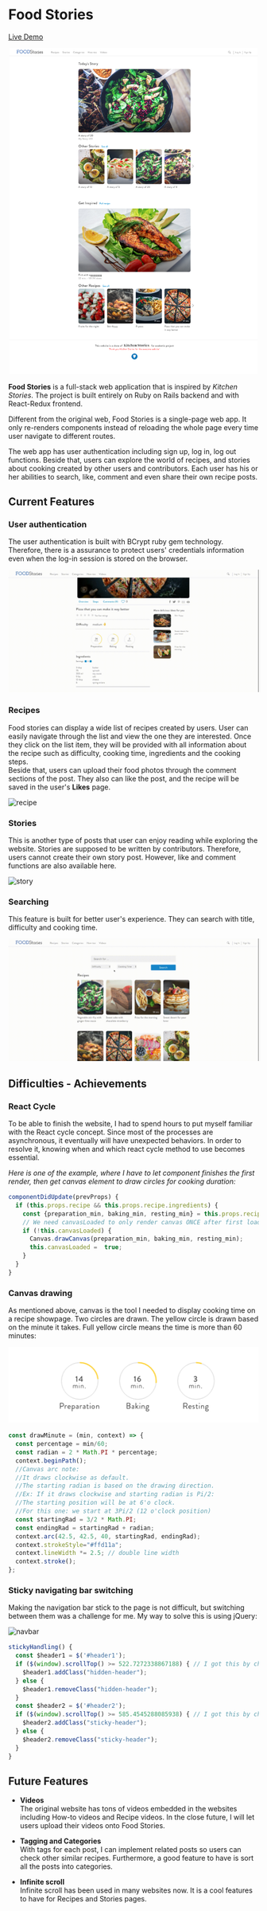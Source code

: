 # Food Stories

[Live Demo](https://food-stories.herokuapp.com/)

<img width="500px" style="margin-left: 50%;transform:translateX(-50%)" src="photos/screenshot:gifs/homepage.png"/>

**Food Stories** is a full-stack web application that is inspired by _Kitchen Stories_. The project is built entirely on Ruby on Rails backend and with React-Redux frontend.   

Different from the original web, Food Stories is a single-page web app. It only re-renders components instead of reloading the whole page every time user navigate to different routes.

The web app has user authentication including sign up, log in, log out functions. Beside that, users can explore the world of recipes, and stories about cooking created by other users and contributors. Each user has his or her abilities to search, like, comment and even share their own recipe posts.

## Current Features

### User authentication
The user authentication is built with BCrypt ruby gem technology. Therefore, there is a assurance to protect users' credentials information even when the log-in session is stored on the browser.

![auth](photos/screenshot:gifs/login.gif)

### Recipes
Food stories can display a wide list of recipes created by users. User can easily navigate through the list and view the one they are interested. Once they click on the list item, they will be provided with all information about the recipe such as difficulty, cooking time, ingredients and the cooking steps.   
Beside that, users can upload their food photos through the comment sections of the post. They also can like the post, and the recipe will be saved in the user's **Likes** page.

![recipe](photos/screenshot:gifs/recipe.gif)

### Stories
This is another type of posts that user can enjoy reading while exploring the website. Stories are supposed to be written by contributors. Therefore, users cannot create their own story post. However, like and comment functions are also available here.

![story](photos/screenshot:gifs/story.gif)

### Searching
This feature is built for better user's experience. They can search with title, difficulty and cooking time.

![search](photos/screenshot:gifs/search.gif)

## Difficulties - Achievements
### React Cycle
To be able to finish the website, I had to spend hours to put myself familiar with the React cycle concept. Since most of the processes are asynchronous, it eventually will have unexpected behaviors. In order to resolve it, knowing when and which react cycle method to use becomes essential.  

_Here is one of the example, where I have to let component finishes the first render, then get canvas element to draw circles for cooking duration:_
```JavaScript
componentDidUpdate(prevProps) {
  if (this.props.recipe && this.props.recipe.ingredients) {
    const {preparation_min, baking_min, resting_min} = this.props.recipe;
    // We need canvasLoaded to only render canvas ONCE after first load
    if (!this.canvasLoaded) {
      Canvas.drawCanvas(preparation_min, baking_min, resting_min);
      this.canvasLoaded =  true;
    }
  }
}
```

### Canvas drawing
As mentioned above, canvas is the tool I needed to display cooking time on a recipe showpage. Two circles are drawn. The yellow circle is drawn based on the minute it takes. Full yellow circle means the time is more than 60 minutes:

![canvas](photos/screenshot:gifs/canvas.png)

```JavaScript
const drawMinute = (min, context) => {
  const percentage = min/60;
  const radian = 2 * Math.PI * percentage;
  context.beginPath();
  //Canvas arc note:
  //It draws clockwise as default.
  //The starting radian is based on the drawing direction.
  //Ex: If it draws clockwise and starting radian is Pi/2:
  //The starting position will be at 6'o clock.
  //For this one: we start at 3Pi/2 (12 o'clock position)
  const startingRad = 3/2 * Math.PI;
  const endingRad = startingRad + radian;
  context.arc(42.5, 42.5, 40, startingRad, endingRad);
  context.strokeStyle="#ffd11a";
  context.lineWidth *= 2.5; // double line width
  context.stroke();
};
```

### Sticky navigating bar switching
Making the navigation bar stick to the page is not difficult, but switching between them was a challenge for me. My way to solve this is using jQuery:

![navbar](photos/screenshot:gifs/navbar.gif)

```JavaScript
stickyHandling() {
  const $header1 = $('#header1');
  if ($(window).scrollTop() >= 522.7272338867188) { // I got this by checking on window console
    $header1.addClass("hidden-header");
  } else {
    $header1.removeClass("hidden-header");
  }
  const $header2 = $('#header2');
  if ($(window).scrollTop() >= 585.4545288085938) { // I got this by checking on window console
    $header2.addClass("sticky-header");
  } else {
    $header2.removeClass("sticky-header");
  }
}
```

## Future Features
* **Videos**  
The original website has tons of videos embedded in the websites including How-to videos and Recipe videos. In the close future, I will let users upload their videos onto Food Stories.  

* **Tagging and Categories**  
With tags for each post, I can implement related posts so users can check other similar recipes. Furthermore, a good feature to have is sort all the posts into categories.

* **Infinite scroll**  
Infinite scroll has been used in many websites now. It is a cool features to have for Recipes and Stories pages.
